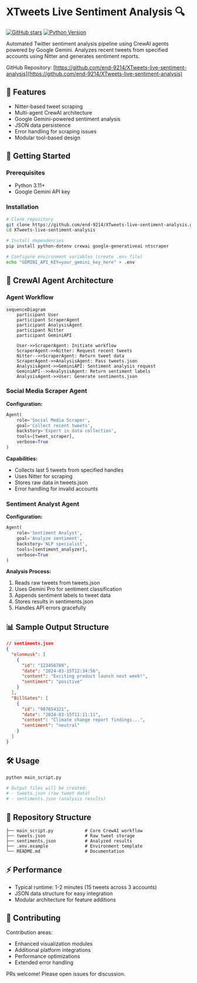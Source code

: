 # XTweets Live Sentiment Analysis 🔍

[![GitHub stars](https://img.shields.io/github/stars/end-9214/XTweets-live-sentiment-analysis)](https://github.com/end-9214/XTweets-live-sentiment-analysis/stargazers)
[![Python Version](https://img.shields.io/badge/python-3.11%2B-blue)](https://www.python.org/)

Automated Twitter sentiment analysis pipeline using CrewAI agents powered by Google Gemini. Analyzes recent tweets from specified accounts using Nitter and generates sentiment reports.

GitHub Repository: [https://github.com/end-9214/XTweets-live-sentiment-analysis](https://github.com/end-9214/XTweets-live-sentiment-analysis)

## 🌟 Features

- Nitter-based tweet scraping
- Multi-agent CrewAI architecture
- Google Gemini-powered sentiment analysis
- JSON data persistence
- Error handling for scraping issues
- Modular tool-based design

## 🚀 Getting Started

### Prerequisites
- Python 3.11+
- Google Gemini API key

### Installation
```bash
# Clone repository
git clone https://github.com/end-9214/XTweets-live-sentiment-analysis.git
cd XTweets-live-sentiment-analysis

# Install dependencies
pip install python-dotenv crewai google-generativeai ntscraper

# Configure environment variables (create .env file)
echo "GEMINI_API_KEY=your_gemini_key_here" > .env
```

## 🤖 CrewAI Agent Architecture

### Agent Workflow
```mermaid
sequenceDiagram
    participant User
    participant ScraperAgent
    participant AnalysisAgent
    participant Nitter
    participant GeminiAPI
    
    User->>ScraperAgent: Initiate workflow
    ScraperAgent->>Nitter: Request recent tweets
    Nitter-->>ScraperAgent: Return tweet data
    ScraperAgent->>AnalysisAgent: Pass tweets.json
    AnalysisAgent->>GeminiAPI: Sentiment analysis request
    GeminiAPI-->>AnalysisAgent: Return sentiment labels
    AnalysisAgent->>User: Generate sentiments.json
```

### Social Media Scraper Agent
**Configuration:**
```python
Agent(
    role='Social Media Scraper',
    goal='Collect recent tweets',
    backstory='Expert in data collection',
    tools=[tweet_scraper],
    verbose=True
)
```
**Capabilities:**
- Collects last 5 tweets from specified handles
- Uses Nitter for scraping
- Stores raw data in tweets.json
- Error handling for invalid accounts

### Sentiment Analyst Agent
**Configuration:**
```python
Agent(
    role='Sentiment Analyst',
    goal='Analyze sentiment',
    backstory='NLP specialist',
    tools=[sentiment_analyzer],
    verbose=True
)
```
**Analysis Process:**
1. Reads raw tweets from tweets.json
2. Uses Gemini Pro for sentiment classification
3. Appends sentiment labels to tweet data
4. Stores results in sentiments.json
5. Handles API errors gracefully

## 📊 Sample Output Structure

```json
// sentiments.json
{
  "elonmusk": [
    {
      "id": "123456789",
      "date": "2024-03-15T12:34:56",
      "content": "Exciting product launch next week!",
      "sentiment": "positive"
    }
  ],
  "BillGates": [
    {
      "id": "987654321",
      "date": "2024-03-15T11:11:11",
      "content": "Climate change report findings...",
      "sentiment": "neutral"
    }
  ]
}
```

## 🛠️ Usage

```bash
python main_script.py

# Output files will be created:
# - tweets.json (raw tweet data)
# - sentiments.json (analysis results)
```

## 📂 Repository Structure
```
├── main_script.py            # Core CrewAI workflow
├── tweets.json               # Raw tweet storage
├── sentiments.json           # Analyzed results
├── .env.example              # Environment template
└── README.md                 # Documentation
```

## ⚡ Performance
- Typical runtime: 1-2 minutes (15 tweets across 3 accounts)
- JSON data structure for easy integration
- Modular architecture for feature additions

## 🤝 Contributing

Contribution areas:
- Enhanced visualization modules
- Additional platform integrations
- Performance optimizations
- Extended error handling

PRs welcome! Please open issues for discussion.
